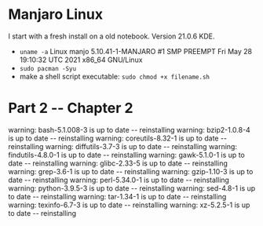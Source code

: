 # Manjaro Linux

I start with a fresh install on a old notebook. Version 21.0.6 KDE.

- `uname -a` Linux manjo 5.10.41-1-MANJARO #1 SMP PREEMPT Fri May 28 19:10:32 UTC 2021 x86_64 GNU/Linux
- `sudo pacman -Syu`
- make a shell script executable: `sudo chmod +x filename.sh`

# Part 2 -- Chapter 2

warning: bash-5.1.008-3 is up to date -- reinstalling
warning: bzip2-1.0.8-4 is up to date -- reinstalling
warning: coreutils-8.32-1 is up to date -- reinstalling
warning: diffutils-3.7-3 is up to date -- reinstalling
warning: findutils-4.8.0-1 is up to date -- reinstalling
warning: gawk-5.1.0-1 is up to date -- reinstalling
warning: glibc-2.33-5 is up to date -- reinstalling
warning: grep-3.6-1 is up to date -- reinstalling
warning: gzip-1.10-3 is up to date -- reinstalling
warning: perl-5.34.0-1 is up to date -- reinstalling
warning: python-3.9.5-3 is up to date -- reinstalling
warning: sed-4.8-1 is up to date -- reinstalling
warning: tar-1.34-1 is up to date -- reinstalling
warning: texinfo-6.7-3 is up to date -- reinstalling
warning: xz-5.2.5-1 is up to date -- reinstalling
